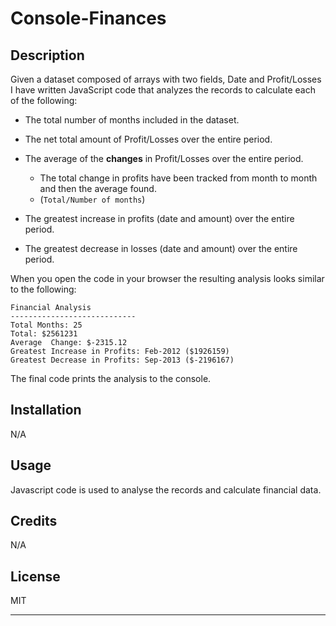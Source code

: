 # Console-Finances

## Description
Given a dataset composed of arrays with two fields, Date and Profit/Losses I have written JavaScript code that analyzes the records to calculate each of the following:

* The total number of months included in the dataset.

* The net total amount of Profit/Losses over the entire period.

* The average of the **changes** in Profit/Losses over the entire period.
  * The total change in profits have been tracked from month to month and then the average found.
  * (`Total/Number of months`)

* The greatest increase in profits (date and amount) over the entire period.

* The greatest decrease in losses (date and amount) over the entire period.

When you open the code in your browser the resulting analysis looks similar to the following:

  ```text
  Financial Analysis
  ----------------------------
  Total Months: 25
  Total: $2561231
  Average  Change: $-2315.12
  Greatest Increase in Profits: Feb-2012 ($1926159)
  Greatest Decrease in Profits: Sep-2013 ($-2196167)
  ```

The final code prints the analysis to the console.
 
<!-- deployed web link  -->

## Installation

N/A

## Usage

Javascript code is used to analyse the records and calculate financial data.

<!-- ![alt text](./images/Webpage1.png) Picture of website-->


## Credits

N/A

## License

MIT

---